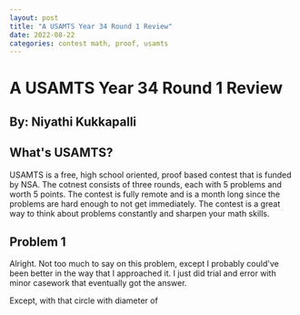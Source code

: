 ```yaml
---
layout: post
title: "A USAMTS Year 34 Round 1 Review"
date: 2022-08-22
categories: contest math, proof, usamts
---
```


# A USAMTS Year 34 Round 1 Review

## By: Niyathi Kukkapalli

## What's USAMTS?

USAMTS is a free, high school oriented, proof based contest that is funded by NSA. The cotnest consists of three rounds, each with 5 problems and worth 5 points. The contest is fully remote and is a month long since the problems are hard enough to not get immediately. The contest is a great way to think about problems constantly and sharpen your math skills.

## Problem 1

Alright. Not too much to say on this problem, except I probably could've been better in the way that I approached it. I just did trial and error with minor casework that eventually got the answer.

Except, with that circle with diameter of
